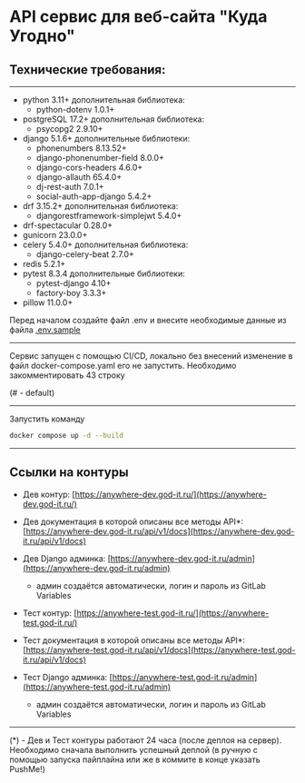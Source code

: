 # API сервис для веб-сайта "Куда Угодно"
## Технические требования:
* * * 
- python 3.11+ дополнительная библиотека:
  * python-dotenv 1.0.1+
- postgreSQL 17.2+ дополнительная библиотека: 
  * psycopg2 2.9.10+
- django 5.1.6+ дополнительные библиотеки:
  * phonenumbers 8.13.52+
  * django-phonenumber-field 8.0.0+
  * django-cors-headers 4.6.0+
  * django-allauth 65.4.0+
  * dj-rest-auth 7.0.1+
  * social-auth-app-django 5.4.2+
- drf 3.15.2+ дополнительная библиотека:
  * djangorestframework-simplejwt 5.4.0+
- drf-spectacular 0.28.0+
- gunicorn 23.0.0+
- celery 5.4.0+ дополнительная библиотека: 
  * django-celery-beat 2.7.0+
- redis 5.2.1+
- pytest 8.3.4 дополнительные библиотеки: 
  * pytest-django 4.10+
  * factory-boy 3.3.3+
- pillow 11.0.0+

Перед началом создайте файл .env и внесите необходимые данные из файла [.env.sample](.env.sample)
***
Сервис запущен с помощью CI/CD, локально без внесений изменение в файл docker-compose.yaml его не запустить. 
Необходимо закомментировать 43 строку

(#  - default)
***
Запустить команду 
``` bash
docker compose up -d --build
```
***
## Ссылки на контуры
- Дев контур: [https://anywhere-dev.god-it.ru/](https://anywhere-dev.god-it.ru/)
- Дев документация в которой описаны все методы API*: [https://anywhere-dev.god-it.ru/api/v1/docs](https://anywhere-dev.god-it.ru/api/v1/docs)
- Дев Django админка: [https://anywhere-dev.god-it.ru/admin](https://anywhere-dev.god-it.ru/admin)
  * админ создаётся автоматически, логин и пароль из GitLab Variables 


- Тест контур: [https://anywhere-test.god-it.ru/](https://anywhere-test.god-it.ru/)
- Тест документация в которой описаны все методы API*: [https://anywhere-test.god-it.ru/api/v1/docs](https://anywhere-test.god-it.ru/api/v1/docs)
- Тест Django админка: [https://anywhere-test.god-it.ru/admin](https://anywhere-test.god-it.ru/admin)
  * админ создаётся автоматически, логин и пароль из GitLab Variables

***
(*) - Дев и Тест контуры работают 24 часа (после деплоя на сервер). Необходимо сначала выполнить успешный деплой (в ручную с помощью запуска пайплайна или же в коммите в конце указать PushMe!)